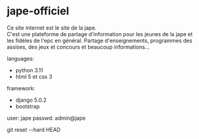 # jape-officiel
Ce site internet est le site de la jape.  
C'est une plateforme de partage d'information pour les jeunes de la jape et les fidèles de l'epc en général. 
Partage d'enseignements, programmes des assises, des jeux et concours et beaucoup informations...

languages:
- python 3.11
- html 5 et css 3

framework:
- django 5.0.2
- bootstrap

user: jape
passwd: admin@jape

git reset --hard HEAD